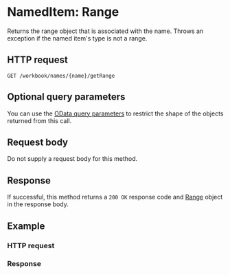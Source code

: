 # NamedItem: Range

Returns the range object that is associated with the name. Throws an exception if the named item's type is not a range.
## HTTP request
```http
GET /workbook/names/{name}/getRange
```
## Optional query parameters
You can use the [OData query parameters](odata-optional-query-parameters.md) to restrict the shape of the objects returned from this call.

## Request body
Do not supply a request body for this method.


## Response
If successful, this method returns a `200 OK` response code and [Range](../resources/range.md) object in the response body.
## Example
### HTTP request
### Response
